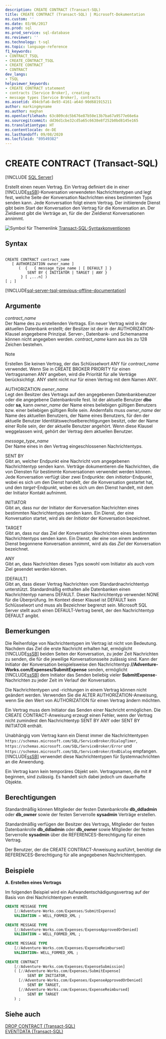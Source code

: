 ```yaml
---
description: CREATE CONTRACT (Transact-SQL)
title: CREATE CONTRACT (Transact-SQL) | Microsoft-Dokumentation
ms.custom: ''
ms.date: 03/06/2017
ms.prod: sql
ms.prod_service: sql-database
ms.reviewer: ''
ms.technology: t-sql
ms.topic: language-reference
f1_keywords:
- CONTRACT_TSQL
- CREATE_CONTRACT_TSQL
- CREATE CONTRACT
- CONTRACT
dev_langs:
- TSQL
helpviewer_keywords:
- CREATE CONTRACT statement
- contracts [Service Broker], creating
- message types [Service Broker], contracts
ms.assetid: 494cbfa6-8e93-4161-a64d-90d681915211
author: markingmyname
ms.author: maghan
ms.openlocfilehash: 63c809cdc5b676e87b50e13b7ba67a9577e66e6a
ms.sourcegitcommit: dd36d1cbe32cd5a65c6638e8f252b0bd8145e165
ms.translationtype: HT
ms.contentlocale: de-DE
ms.lasthandoff: 09/08/2020
ms.locfileid: "89549382"
---
```

# <a name="create-contract-transact-sql"></a>CREATE CONTRACT (Transact-SQL)
[!INCLUDE [SQL Server](../../includes/applies-to-version/sqlserver.md)]

  Erstellt einen neuen Vertrag. Ein Vertrag definiert die in einer [!INCLUDE[ssSB](../../includes/sssb-md.md)]-Konversation verwendeten Nachrichtentypen und legt fest, welche Seite der Konversation Nachrichten eines bestimmten Typs senden kann. Jede Konversation folgt einem Vertrag. Der initiierende Dienst gibt beim Start der Konversation den Vertrag für die Konversation an. Der Zieldienst gibt die Verträge an, für die der Zieldienst Konversationen annimmt.  
  
 ![Symbol für Themenlink](../../database-engine/configure-windows/media/topic-link.gif "Symbol für Themenlink") [Transact-SQL-Syntaxkonventionen](../../t-sql/language-elements/transact-sql-syntax-conventions-transact-sql.md)  
  
## <a name="syntax"></a>Syntax  
  
```syntaxsql
  
CREATE CONTRACT contract_name  
   [ AUTHORIZATION owner_name ]  
      (  {   { message_type_name | [ DEFAULT ] }  
          SENT BY { INITIATOR | TARGET | ANY }   
       } [ ,...n] )   
[ ; ]  
```  

[!INCLUDE[sql-server-tsql-previous-offline-documentation](../../includes/sql-server-tsql-previous-offline-documentation.md)]

## <a name="arguments"></a>Argumente
 *contract_name*  
 Der Name des zu erstellenden Vertrags. Ein neuer Vertrag wird in der aktuellen Datenbank erstellt; der Besitzer ist der in der AUTHORIZATION-Klausel angegebene Prinzipal. Server-, Datenbank- und Schemaname können nicht angegeben werden. *contract_name* kann aus bis zu 128 Zeichen bestehen.  
  
> [!NOTE]  
>  Erstellen Sie keinen Vertrag, der das Schlüsselwort ANY für *contract_name* verwendet. Wenn Sie in CREATE BROKER PRIORITY für einen Vertragsnamen ANY angeben, wird die Priorität für alle Verträge berücksichtigt. ANY steht nicht nur für einen Vertrag mit dem Namen ANY.  
  
 AUTHORIZATION *owner_name*  
 Legt den Besitzer des Vertrags auf den angegebenen Datenbankbenutzer oder die angegebene Datenbankrolle fest. Ist der aktuelle Benutzer **dbo** oder **sa**, kann *owner_name* der Name eines beliebigen gültigen Benutzers bzw. einer beliebigen gültigen Rolle sein. Andernfalls muss *owner_name* der Name des aktuellen Benutzers, der Name eines Benutzers, für den der aktuelle Benutzer Identitätswechselberechtigungen besitzt, oder der Name einer Rolle sein, der der aktuelle Benutzer angehört. Wenn diese Klausel weggelassen wird, gehört der Vertrag dem aktuellen Benutzer.  
  
 *message_type_name*  
 Der Name eines in den Vertrag eingeschlossenen Nachrichtentyps.  
  
 SENT BY  
 Gibt an, welcher Endpunkt eine Nachricht vom angegebenen Nachrichtentyp senden kann. Verträge dokumentieren die Nachrichten, die von Diensten für bestimmte Konversationen verwendet werden können. Jede Konversation verfügt über zwei Endpunkte: den *initiator*-Endpunkt, wobei es sich um den Dienst handelt, der die Konversation gestartet hat, und den *target*-Endpunkt, wobei es sich um den Dienst handelt, mit dem der Initiator Kontakt aufnimmt.  
  
 INITIATOR  
 Gibt an, dass nur der Initiator der Konversation Nachrichten eines bestimmten Nachrichtentyps senden kann. Ein Dienst, der eine Konversation startet, wird als der *Initiator* der Konversation bezeichnet.  
  
 TARGET  
 Gibt an, dass nur das Ziel der Konversation Nachrichten eines bestimmten Nachrichtentyps senden kann. Ein Dienst, der eine von einem anderen Dienst begonnene Konversation annimmt, wird als das *Ziel* der Konversation bezeichnet.  
  
 ANY  
 Gibt an, dass Nachrichten dieses Typs sowohl vom Initiator als auch vom Ziel gesendet werden können.  
  
 [DEFAULT]  
 Gibt an, dass dieser Vertrag Nachrichten vom Standardnachrichtentyp unterstützt. Standardmäßig enthalten alle Datenbanken einen Nachrichtentyp namens DEFAULT. Dieser Nachrichtentyp verwendet NONE für die Überprüfung. Im Kontext dieser Klausel ist DEFAULT kein Schlüsselwort und muss als Bezeichner begrenzt sein. Microsoft SQL Server stellt auch einen DEFAULT-Vertrag bereit, der den Nachrichtentyp DEFAULT angibt.  
  
## <a name="remarks"></a>Bemerkungen  
 Die Reihenfolge von Nachrichtentypen im Vertrag ist nicht von Bedeutung. Nachdem das Ziel die erste Nachricht erhalten hat, ermöglicht [!INCLUDE[ssSB](../../includes/sssb-md.md)] beiden Seiten der Konversation, zu jeder Zeit Nachrichten zu senden, die für die jeweilige Konversationsseite zulässig sind. Kann der Initiator der Konversation beispielsweise den Nachrichtentyp **//Adventure-Works.com/Expenses/SubmitExpense** senden, ermöglicht [!INCLUDE[ssSB](../../includes/sssb-md.md)] dem Initiator das Senden beliebig vieler **SubmitExpense**-Nachrichten zu jeder Zeit im Verlauf der Konversation.  
  
 Die Nachrichtentypen und -richtungen in einem Vertrag können nicht geändert werden. Verwenden Sie die ALTER AUTHORIZATION-Anweisung, wenn Sie den Wert von AUTHORIZATION für einen Vertrag ändern möchten.  
  
 Ein Vertrag muss dem Initiator das Senden einer Nachricht ermöglichen. Die CREATE CONTRACT-Anweisung erzeugt einen Fehler, wenn der Vertrag nicht zumindest den Nachrichtentyp SENT BY ANY oder SENT BY INITIATOR enthält.  
  
 Unabhängig vom Vertrag kann ein Dienst immer die Nachrichtentypen `https://schemas.microsoft.com/SQL/ServiceBroker/DialogTimer`, `https://schemas.microsoft.com/SQL/ServiceBroker/Error` und `https://schemas.microsoft.com/SQL/ServiceBroker/EndDialog` empfangen. [!INCLUDE[ssSB](../../includes/sssb-md.md)] verwendet diese Nachrichtentypen für Systemnachrichten an die Anwendung.  
  
 Ein Vertrag kann kein temporäres Objekt sein. Vertragsnamen, die mit # beginnen, sind zulässig. Es handelt sich dabei jedoch um dauerhafte Objekte.  
  
## <a name="permissions"></a>Berechtigungen  
 Standardmäßig können Mitglieder der festen Datenbankrolle **db_ddladmin** oder **db_owner** sowie der festen Serverrolle **sysadmin** Verträge erstellen.  
  
 Standardmäßig verfügen der Besitzer des Vertrags, Mitglieder der festen Datenbankrolle **db_ddladmin** oder **db_owner** sowie Mitglieder der festen Serverrolle **sysadmin** über die REFERENCES-Berechtigung für einen Vertrag.  
  
 Der Benutzer, der die CREATE CONTRACT-Anweisung ausführt, benötigt die REFERENCES-Berechtigung für alle angegebenen Nachrichtentypen.  
  
## <a name="examples"></a>Beispiele  
 **A. Erstellen eines Vertrags**  
  
 Im folgenden Beispiel wird ein Aufwandentschädigungsvertrag auf der Basis von drei Nachrichtentypen erstellt.  
  
```sql  
CREATE MESSAGE TYPE  
    [//Adventure-Works.com/Expenses/SubmitExpense]           
    VALIDATION = WELL_FORMED_XML ;           
  
CREATE MESSAGE TYPE  
    [//Adventure-Works.com/Expenses/ExpenseApprovedOrDenied]           
    VALIDATION = WELL_FORMED_XML ;           
  
CREATE MESSAGE TYPE           
    [//Adventure-Works.com/Expenses/ExpenseReimbursed]           
    VALIDATION= WELL_FORMED_XML ;           
  
CREATE CONTRACT            
    [//Adventure-Works.com/Expenses/ExpenseSubmission]           
    ( [//Adventure-Works.com/Expenses/SubmitExpense]           
          SENT BY INITIATOR,           
      [//Adventure-Works.com/Expenses/ExpenseApprovedOrDenied]           
          SENT BY TARGET,           
      [//Adventure-Works.com/Expenses/ExpenseReimbursed]           
          SENT BY TARGET           
    ) ;  
```  
  
## <a name="see-also"></a>Siehe auch  
 [DROP CONTRACT &#40;Transact-SQL&#41;](../../t-sql/statements/drop-contract-transact-sql.md)   
 [EVENTDATA &#40;Transact-SQL&#41;](../../t-sql/functions/eventdata-transact-sql.md)  
  
  
